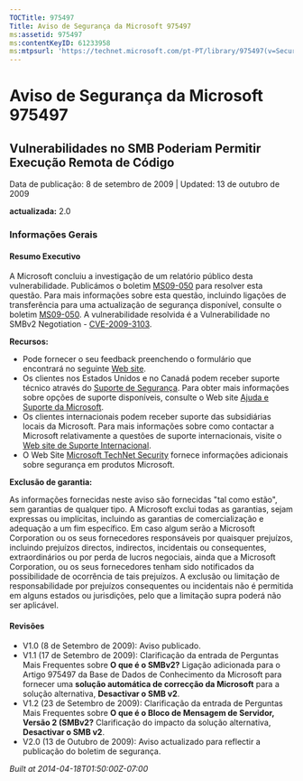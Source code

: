 ```yaml
---
TOCTitle: 975497
Title: Aviso de Segurança da Microsoft 975497
ms:assetid: 975497
ms:contentKeyID: 61233958
ms:mtpsurl: 'https://technet.microsoft.com/pt-PT/library/975497(v=Security.10)'
---
```


Aviso de Segurança da Microsoft 975497
======================================

Vulnerabilidades no SMB Poderiam Permitir Execução Remota de Código
-------------------------------------------------------------------

Data de publicação: 8 de setembro de 2009 | Updated: 13 de outubro de 2009

**actualizada:** 2.0

### Informações Gerais

#### Resumo Executivo

A Microsoft concluiu a investigação de um relatório público desta vulnerabilidade. Publicámos o boletim [MS09-050](http://go.microsoft.com/fwlink/?linkid=163970) para resolver esta questão. Para mais informações sobre esta questão, incluindo ligações de transferência para uma actualização de segurança disponível, consulte o boletim [MS09-050](http://go.microsoft.com/fwlink/?linkid=163970). A vulnerabilidade resolvida é a Vulnerabilidade no SMBv2 Negotiation - [CVE-2009-3103](http://www.cve.mitre.org/cgi-bin/cvename.cgi?name=cve-2009-3103).

**Recursos:**

-   Pode fornecer o seu feedback preenchendo o formulário que encontrará no seguinte [Web site](https://support.microsoft.com/common/survey.aspx?scid=sw;en;1257&amp;showpage=1&amp;ws=technet&amp;sd=tech).
-   Os clientes nos Estados Unidos e no Canadá podem receber suporte técnico através do [Suporte de Segurança](http://go.microsoft.com/fwlink/?linkid=21131). Para obter mais informações sobre opções de suporte disponíveis, consulte o Web site [Ajuda e Suporte da Microsoft](http://support.microsoft.com/).
-   Os clientes internacionais podem receber suporte das subsidiárias locais da Microsoft. Para mais informações sobre como contactar a Microsoft relativamente a questões de suporte internacionais, visite o [Web site de Suporte Internacional](http://go.microsoft.com/fwlink/?linkid=21155).
-   O Web Site [Microsoft TechNet Security](http://go.microsoft.com/fwlink/?linkid=21132) fornece informações adicionais sobre segurança em produtos Microsoft.

**Exclusão de garantia:**

As informações fornecidas neste aviso são fornecidas "tal como estão", sem garantias de qualquer tipo. A Microsoft exclui todas as garantias, sejam expressas ou implícitas, incluindo as garantias de comercialização e adequação a um fim específico. Em caso algum serão a Microsoft Corporation ou os seus fornecedores responsáveis por quaisquer prejuízos, incluindo prejuízos directos, indirectos, incidentais ou consequentes, extraordinários ou por perda de lucros negociais, ainda que a Microsoft Corporation, ou os seus fornecedores tenham sido notificados da possibilidade de ocorrência de tais prejuízos. A exclusão ou limitação de responsabilidade por prejuízos consequentes ou incidentais não é permitida em alguns estados ou jurisdições, pelo que a limitação supra poderá não ser aplicável.

#### Revisões

-   V1.0 (8 de Setembro de 2009): Aviso publicado.
-   V1.1 (17 de Setembro de 2009): Clarificação da entrada de Perguntas Mais Frequentes sobre **O que é o SMBv2?**  Ligação adicionada para o Artigo 975497 da Base de Dados de Conhecimento da Microsoft para fornecer uma **solução automática de correcção da Microsoft** para a solução alternativa, **Desactivar o SMB v2**.
-   V1.2 (23 de Setembro de 2009): Clarificação da entrada de Perguntas Mais Frequentes sobre **O que é o Bloco de Mensagem de Servidor, Versão 2 (SMBv2?**  Clarificação do impacto da solução alternativa, **Desactivar o SMB v2**.
-   V2.0 (13 de Outubro de 2009): Aviso actualizado para reflectir a publicação do boletim de segurança.

*Built at 2014-04-18T01:50:00Z-07:00*
